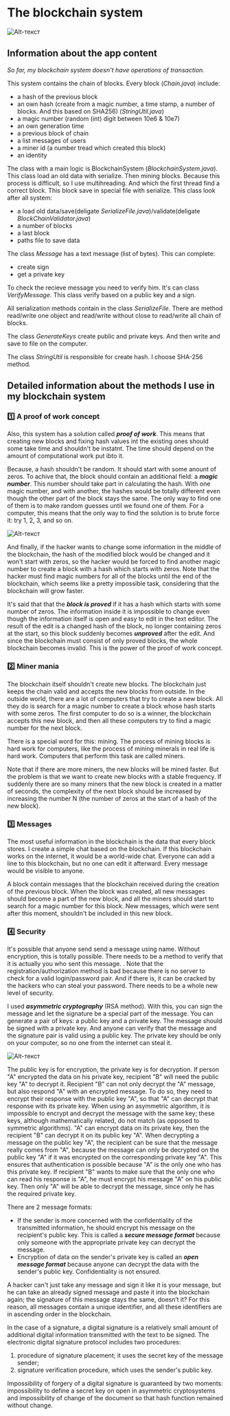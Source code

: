 # The blockchain system 
![Alt-текст](https://github.com/Dzhonson64/BlockchainSystem/blob/master/Blockchain/task/imgForReadme/blockchain.png "Blockchain")
## Information about the app content

*So far, my blockchain system doesn't have operations of transaction.*

This system contains the chain of blocks. Every block (*Chain.java*) include:
* a hash of the previous block
* an own hash (create from a magic number, a time stamp, a number of blocks.  And this based on SHA256) (*StringUtil.java*)
* a magic number (random (int) digit between 10e6 & 10e7)
* an own generation time
* a previous block of chain
* a list messages of users
* a miner id (a number tread which created this block)
* an identity

The class with a main logic is BlockchainSystem (*BlockchainSystem.java*). This class load an old data with serialize. Then mining blocks.
Because  this process is difficult, so I use multihreading. And which the first thread find a correct block. This block save in special file with serialize.
This class look after all system:
* a load old data/save(deligate *SerializeFile.java*)/validate(deligate *BlockChainValidator.java*) 
* a number of blocks
* a last block
* paths file to save data

The class *Message* has a text message (list of bytes). This can complete:
* create sign
* get a private key

To check the recieve message you need to verify him. It's can class *VerifyMessage*. This class verify based on a public key and a sign.

All serialization methods contain in the class *SerializeFile*. There are method read/write one object and read/write without close to read/write all chain of blocks.

The class *GenerateKeys* create public and private keys. And then write and save to file on the computer.

The class *StringUtil*  is responsible for create hash. I choose SHA-256 method.

## Detailed information about the methods I use in my blockchain system

### :one:  A proof of work concept 
Also, this system has a solution called ***proof of work***. This means that creating new blocks and fixing hash values int the existing ones should some take time and shouldn't be instatnt. The time should depend on the amount of computational work put ibto it. 

Because, a hash shouldn't be random. It should start with some anount of zeros. To achive that, the block should contain an additional field: a ***magic number***. This number should take part in calculating the hash. With one magic number, and with another, the hashes would be totally different even though the other part of the block stays the same. The only way to find one of them is to make random guesses until we found one of them. For a computer, this means that the only way to find the solution is to brute force it: try 1, 2, 3, and so on.

![Alt-текст](https://github.com/Dzhonson64/BlockchainSystem/blob/master/Blockchain/task/imgForReadme/proofOfWork.gif "Proof of work")

And finally, if the hacker wants to change some information in the middle of the blockchain, the hash of the modified block would be changed and it won't start with zeros, so the hacker would be forced to find another magic number to create a block with a hash which starts with zeros. Note that the hacker must find magic numbers for all of the blocks until the end of the blockchain, which seems like a pretty impossible task, considering that the blockchain will grow faster.

It's said that that the ***block is proved*** if it has a hash which starts with some number of zeros. The information inside it is impossible to change even though the information itself is open and easy to edit in the text editor. The result of the edit is a changed hash of the block, no longer containing zeros at the start, so this block suddenly becomes ***unproved*** after the edit. And since the blockchain must consist of only proved blocks, the whole blockchain becomes invalid. This is the power of the proof of work concept.

 ### :two: Miner mania
The blockchain itself shouldn't create new blocks. The blockchain just keeps the chain valid and accepts the new blocks from outside. In the outside world, there are a lot of computers that try to create a new block. All they do is search for a magic number to create a block whose hash starts with some zeros. The first computer to do so is a winner, the blockchain accepts this new block, and then all these computers try to find a magic number for the next block.

There is a special word for this: mining. The process of mining blocks is hard work for computers, like the process of mining minerals in real life is hard work. Computers that perform this task are called miners.

Note that if there are more miners, the new blocks will be mined faster. But the problem is that we want to create new blocks with a stable frequency. If suddenly there are so many miners that the new block is created in a matter of seconds, the complexity of the next block should be increased by increasing the number N (the number of zeros at the start of a hash of the new block).

### :three: Messages
The most useful information in the blockchain is the data that every block stores. I create a simple chat based on the blockchain. If this blockchain works on the internet, it would be a world-wide chat. Everyone can add a line to this blockchain, but no one can edit it afterward. Every message would be visible to anyone. 

A block contain messages that the blockchain received during the creation of the previous block. When the block was created, all new messages should become a part of the new block, and all the miners should start to search for a magic number for this block. New messages, which were sent after this moment, shouldn't be included in this new block.

### :four: Security

It's possible that anyone send send a message using name. Without encryption, this is totally possible. There needs to be a method to verify that it is actually you who sent this message. . Note that the registration/authorization method is bad because there is no server to check for a valid login/password pair. And if there is, it can be cracked by the hackers who can steal your password. There needs to be a whole new level of security.

I used ***asymmetric cryptography*** (RSA method). With this, you can sign the message and let the signature be a special part of the message. 
You can generate a pair of keys: a public key and a private key. The message should be signed with a private key. And anyone can verify that the message and the signature pair is valid using a public key. The private key should be only on your computer, so no one from the internet can steal it.

![Alt-текст](https://github.com/Dzhonson64/BlockchainSystem/blob/master/Blockchain/task/imgForReadme/crypto.jpg "Asymmetric cryptography")

The public key is for encryption, the private key is for decryption. If person "A" encrypted the data on his private key, recipient "B" will need the public key "A" to decrypt it. Recipient "B" can not only decrypt the "A" message, but also respond "A" with an encrypted message. To do so, they need to encrypt their response with the public key "A", so that "A" can decrypt that response with its private key. When using an asymmetric algorithm, it is impossible to encrypt and decrypt the message with the same key; these keys, although mathematically related, do not match (as opposed to symmetric algorithms). "A" can encrypt data on its private key, then the recipient "B" can decrypt it on its public key "A". When decrypting a message on the public key "A", the recipient can be sure that the message really comes from "A", because the message can only be decrypted on the public key "A" if it was encrypted on the corresponding private key "A". This ensures that authentication is possible because "A" is the only one who has this private key. If recipient "B" wants to make sure that the only one who can read his response is "A", he must encrypt his message "A" on his public key. Then only "A" will be able to decrypt the message, since only he has the required private key.

There are 2 message formats:
* If the sender is more concerned with the confidentiality of the transmitted information, he should encrypt his message on the recipient's public key. This is called a ***secure message format*** because only someone with the appropriate private key can decrypt the message.
* Encryption of data on the sender's private key is called an ***open message format*** because anyone can decrypt the data with the sender's public key. Confidentiality is not ensured.

A hacker can't just take any message and sign it like it is your message, but he can take an already signed message and paste it into the blockchain again; the signature of this message stays the same, doesn’t it? For this reason, all messages contain a unique identifier, and all these identifiers are in ascending order in the blockchain.


In the case of a signature, a digital signature is a relatively small amount of additional digital information transmitted with the text to be signed. The electronic digital signature protocol includes two procedures:
1) procedure of signature placement; it uses the secret key of the message sender;
2) signature verification procedure, which uses the sender's public key.

Impossibility of forgery of a digital signature is guaranteed by two moments: impossibility to define a secret key on open in asymmetric cryptosystems and impossibility of change of the document so that hash function remained without change.
